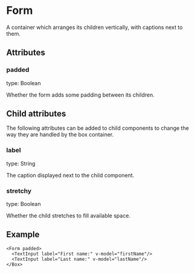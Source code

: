# Form

A container which arranges its children vertically, with captions next to them.

## Attributes

### padded

type: Boolean

Whether the form adds some padding between its children.

## Child attributes

The following attributes can be added to child components to change the way they are handled by the box container.

### label

type: String

The caption displayed next to the child component.

### stretchy

type: Boolean

Whether the child stretches to fill available space.

## Example

```markup
<Form padded>
  <TextInput label="First name:" v-model="firstName"/>
  <TextInput label="Last name:" v-model="lastName"/>
</Box>
```

